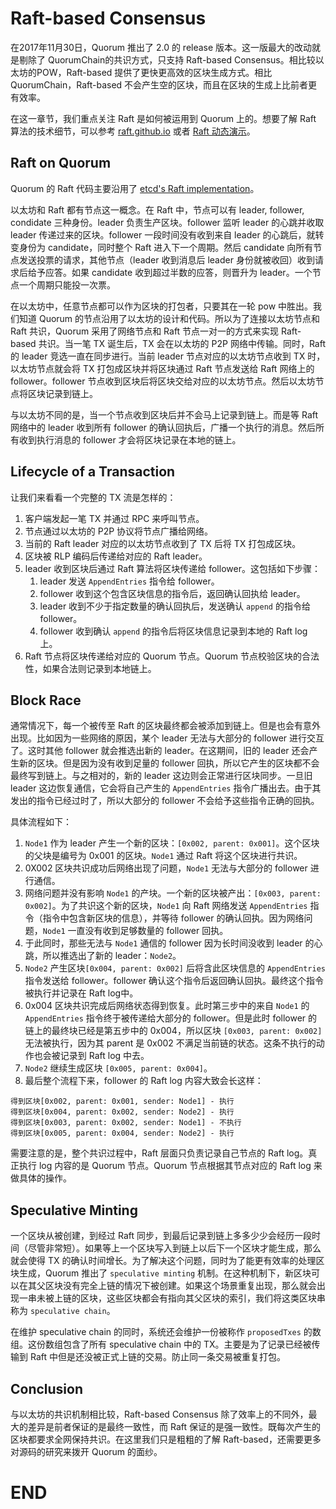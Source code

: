# **Raft-based Consensus**
在2017年11月30日，Quorum 推出了 2.0 的 release 版本。这一版最大的改动就是剔除了 QuorumChain的共识方式，只支持 Raft-based Consensus。相比较以太坊的POW，Raft-based 提供了更快更高效的区块生成方式。相比 QuorumChain，Raft-based 不会产生空的区块，而且在区块的生成上比前者更有效率。

在这一章节，我们重点关注 Raft 是如何被运用到 Quorum 上的。想要了解 Raft 算法的技术细节，可以参考 [raft.github.io](https://raft.github.io/) 或者 [Raft 动态演示](http://thesecretlivesofdata.com/raft/)。

## **Raft on Quorum**
Quorum 的 Raft 代码主要沿用了 [etcd's Raft implementation](https://github.com/coreos/etcd/tree/master/raft)。

以太坊和 Raft 都有节点这一概念。在 Raft 中，节点可以有 leader, follower, condidate 三种身份。leader 负责生产区块。follower 监听 leader 的心跳并收取 leader 传递过来的区块。follower 一段时间没有收到来自 leader 的心跳后，就转变身份为 candidate，同时整个 Raft 进入下一个周期。然后 candidate 向所有节点发送投票的请求，其他节点（leader 收到消息后 leader 身份就被收回）收到请求后给予应答。如果 candidate 收到超过半数的应答，则晋升为 leader。一个节点一个周期只能投一次票。

在以太坊中，任意节点都可以作为区块的打包者，只要其在一轮 pow 中胜出。我们知道 Quorum 的节点沿用了以太坊的设计和代码。所以为了连接以太坊节点和 Raft 共识，Quorum 采用了网络节点和 Raft 节点一对一的方式来实现 Raft-based 共识。当一笔 TX 诞生后，TX 会在以太坊的 P2P 网络中传输。同时，Raft 的 leader 竞选一直在同步进行。当前 leader 节点对应的以太坊节点收到 TX 时，以太坊节点就会将 TX 打包成区块并将区块通过 Raft 节点发送给 Raft 网络上的 follower。follower 节点收到区块后将区块交给对应的以太坊节点。然后以太坊节点将区块记录到链上。

与以太坊不同的是，当一个节点收到区块后并不会马上记录到链上。而是等 Raft 网络中的 leader 收到所有 follower 的确认回执后，广播一个执行的消息。然后所有收到执行消息的 follower 才会将区块记录在本地的链上。


## **Lifecycle of a Transaction**
让我们来看看一个完整的 TX 流是怎样的：
1. 客户端发起一笔 TX 并通过 RPC 来呼叫节点。
2. 节点通过以太坊的 P2P 协议将节点广播给网络。
3. 当前的 Raft leader 对应的以太坊节点收到了 TX 后将 TX 打包成区块。
4. 区块被 RLP 编码后传递给对应的 Raft leader。
5. leader 收到区块后通过 Raft 算法将区块传递给 follower。这包括如下步骤：
    1. leader 发送 `AppendEntries` 指令给 follower。
    1. follower 收到这个包含区块信息的指令后，返回确认回执给 leader。
    1. leader 收到不少于指定数量的确认回执后，发送确认 `append` 的指令给 follower。
    1. follower 收到确认 `append` 的指令后将区块信息记录到本地的 Raft log 上。
6. Raft 节点将区块传递给对应的 Quorum 节点。Quorum 节点校验区块的合法性，如果合法则记录到本地链上。


## **Block Race**
通常情况下，每一个被传至 Raft 的区块最终都会被添加到链上。但是也会有意外出现。比如因为一些网络的原因，某个 leader 无法与大部分的 follower 进行交互了。这时其他 follower 就会推选出新的 leader。在这期间，旧的 leader 还会产生新的区块。但是因为没有收到足量的 follower 回执，所以它产生的区块都不会最终写到链上。与之相对的，新的 leader 这边则会正常进行区块同步。一旦旧 leader 这边恢复通信，它会将自己产生的 `AppendEntries` 指令广播出去。由于其发出的指令已经过时了，所以大部分的 follower 不会给予这些指令正确的回执。

具体流程如下：
1. `Node1` 作为 leader 产生一个新的区块：`[0x002, parent: 0x001]`。这个区块的父块是编号为 0x001 的区块。`Node1` 通过 Raft 将这个区块进行共识。
2. 0X002 区块共识成功后网络出现了问题，`Node1` 无法与大部分的 follower 进行通信。
3. 网络问题并没有影响 `Node1` 的产块。一个新的区块被产出：`[0x003, parent: 0x002]`。为了共识这个新的区块，`Node1` 向 Raft 网络发送 `AppendEntries` 指令（指令中包含新区块的信息），并等待 follower 的确认回执。因为网络问题，`Node1` 一直没有收到足够数量的 follower 回执。
4. 于此同时，那些无法与 `Node1` 通信的 follower 因为长时间没收到 leader 的心跳，所以推选出了新的 leader：`Node2`。
5. `Node2` 产生区块`[0x004, parent: 0x002]` 后将含此区块信息的 `AppendEntries` 指令发送给 follower。follower 确认这个指令后返回确认回执。最终这个指令被执行并记录在 Raft log中。
6. 0x004 区块共识完成后网络状态得到恢复。此时第三步中的来自 `Node1` 的 `AppendEntries` 指令终于被传递给大部分的 follower。但是此时 follower 的链上的最终块已经是第五步中的 0x004，所以区块 `[0x003, parent: 0x002]` 无法被执行，因为其 parent 是 0x002 不满足当前链的状态。这条不执行的动作也会被记录到 Raft log 中去。
7. `Node2` 继续生成区块 `[0x005, parent: 0x004]`。
8. 最后整个流程下来，follower 的 Raft log 内容大致会长这样：
```
得到区块[0x002, parent: 0x001, sender: Node1] - 执行     
得到区块[0x004, parent: 0x002, sender: Node2] - 执行     
得到区块[0x003, parent: 0x002, sender: Node1] - 不执行     
得到区块[0x005, parent: 0x004, sender: Node2] - 执行   
```

需要注意的是，整个共识过程中，Raft 层面只负责记录自己节点的 Raft log。真正执行 log 内容的是 Quorum 节点。Quorum 节点根据其节点对应的 Raft log 来做具体的操作。


## **Speculative Minting**
一个区块从被创建，到经过 Raft 同步，到最后记录到链上多多少少会经历一段时间（尽管非常短）。如果等上一个区块写入到链上以后下一个区块才能生成，那么就会使得 TX 的确认时间增长。为了解决这个问题，同时为了能更有效率的处理区块生成，Quorum 推出了 `speculative minting` 机制。在这种机制下，新区块可以在其父区块没有完全上链的情况下被创建。如果这个场景重复出现，那么就会出现一串未被上链的区块，这些区块都会有指向其父区块的索引，我们将这类区块串称为 `speculative chain`。

在维护 speculative chain 的同时，系统还会维护一份被称作 `proposedTxes` 的数组。这份数组包含了所有 speculative chain 中的 TX。主要是为了记录已经被传输到 Raft 中但是还没被正式上链的交易。防止同一条交易被重复打包。

## **Conclusion**
与以太坊的共识机制相比较，Raft-based Consensus 除了效率上的不同外，最大的差异是前者保证的是最终一致性，而 Raft 保证的是强一致性。既每次产生的区块都要求全网保持共识。在这里我们只是粗粗的了解 Raft-based，还需要更多对源码的研究来拨开 Quorum 的面纱。

# END



